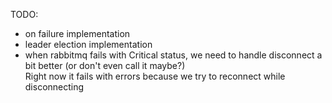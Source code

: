 TODO:
- on failure implementation
- leader election implementation
- when rabbitmq fails with Critical status, we need to handle disconnect a bit better (or don't even call it maybe?) </br>
Right now it fails with errors because we try to reconnect while disconnecting